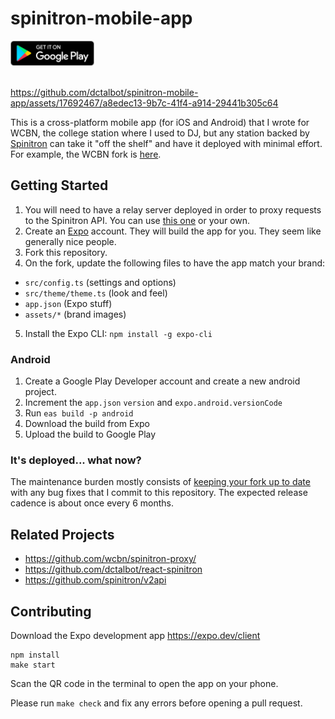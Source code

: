 # spinitron-mobile-app

<a href="https://play.google.com/store/apps/details?id=org.wcbn">
  <img alt="Get it on Google Play" title="Google Play" src="docs/play-store.png" height="40">
</a>

<br />
<br />

https://github.com/dctalbot/spinitron-mobile-app/assets/17692467/a8edec13-9b7c-41f4-a914-29441b305c64

This is a cross-platform mobile app (for iOS and Android) that I wrote for WCBN, the college station where I used to DJ, but any station backed by [Spinitron](https://spinitron.com/) can take it "off the shelf" and have it deployed with minimal effort. For example, the WCBN fork is [here](https://github.com/wcbn/spinitron-mobile-app).

## Getting Started

1. You will need to have a relay server deployed in order to proxy requests to the Spinitron API. You can use [this one](https://github.com/wcbn/spinitron-proxy/) or your own.
2. Create an [Expo](https://expo.dev/) account. They will build the app for you. They seem like generally nice people.
3. Fork this repository.
4. On the fork, update the following files to have the app match your brand:

- `src/config.ts` (settings and options)
- `src/theme/theme.ts` (look and feel)
- `app.json` (Expo stuff)
- `assets/*` (brand images)

5. Install the Expo CLI: `npm install -g expo-cli`

### Android

1. Create a Google Play Developer account and create a new android project.
1. Increment the `app.json` `version` and `expo.android.versionCode`
1. Run `eas build -p android`
1. Download the build from Expo
1. Upload the build to Google Play

### It's deployed... what now?

The maintenance burden mostly consists of [keeping your fork up to date](https://gist.github.com/CristinaSolana/1885435) with any bug fixes that I commit to this repository. The expected release cadence is about once every 6 months.

## Related Projects

- https://github.com/wcbn/spinitron-proxy/
- https://github.com/dctalbot/react-spinitron
- https://github.com/spinitron/v2api

## Contributing

Download the Expo development app https://expo.dev/client

```
npm install
make start
```

Scan the QR code in the terminal to open the app on your phone.

Please run `make check` and fix any errors before opening a pull request.
